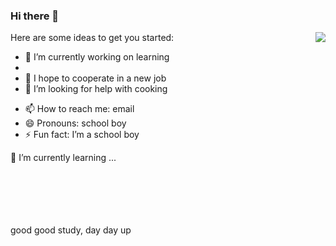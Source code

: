 ### Hi there 👋

<!--
**SaneHe/SaneHe** is a ✨ _special_ ✨ repository because its `README.md` (this file) appears on your GitHub profile.

Here are some ideas to get you started:

- 🔭 I’m currently working on ...
- 
- 👯 I’m looking to collaborate on a new job
- 🤔 I’m looking for help with ...
- 💬 Ask me about ...
- 📫 How to reach me: ...
- 😄 Pronouns: ...
- ⚡ Fun fact: ...
-->

<a style="display:block" href="https://github.com/anuraghazra/github-readme-stats">
  <img align="right" src="https://github-readme-stats.vercel.app/api?username=SaneHe&theme=dark&show_icons=true&hide_title=true" />
</a>

<!-- <a style="display:block" href="https://github.com/anuraghazra/github-readme-stats">
  <img align="right" src="https://github-readme-stats.vercel.app/api/top-langs/?username=SaneHe&theme=dark" />
</a> -->

Here are some ideas to get you started:

- 🔭 I’m currently working on learning
- 
- 👯 I hope to cooperate in a new job
- 🤔 I’m looking for help with cooking
<!-- - 💬 Ask me about ... -->
- 📫 How to reach me: email
- 😄 Pronouns: school boy
- ⚡ Fun fact: I’m a school boy

🌱 I’m currently learning ...

<br/><br/><br/><br/><br/>
good good study, day day up

<!-- <p align="center"> 
  Visitor count<br>
  <img src="https://profile-counter.glitch.me/SaneHe/count.svg" />
</p> -->

